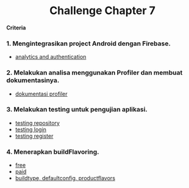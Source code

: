 <div align="center">
   <h1>Challenge Chapter 7</h1>
</div>

**Criteria**
<br>
### 1. Mengintegrasikan project Android dengan Firebase.
- [analytics and authentication](https://github.com/Binar-Academy-Android/Challenge_Chapter7/blob/main/app/src/main/java/com/example/challenge_chapter6_fix/ui/LoginFragment.kt)

### 2. Melakukan analisa menggunakan Profiler dan membuat dokumentasinya.
- [dokumentasi profiler](https://docs.google.com/document/d/12FpBux3TeMqvWUygPsGhjVEoxI1ZsZIrnSf3zRAepAU/edit)

### 3. Melakukan testing untuk pengujian aplikasi.
- [testing repository](https://github.com/Binar-Academy-Android/Challenge_Chapter7/blob/main/app/src/test/java/com/example/challenge_chapter6_fix/repository/MainRepositoryTest.kt)
- [testing login](https://github.com/Binar-Academy-Android/Challenge_Chapter7/blob/main/app/src/test/java/com/example/challenge_chapter6_fix/utils/LoginUtilsTest.kt)
- [testing register](https://github.com/Binar-Academy-Android/Challenge_Chapter7/blob/main/app/src/test/java/com/example/challenge_chapter6_fix/utils/RegisterUtilsTest.kt)

### 4. Menerapkan buildFlavoring.
- [free](https://github.com/Binar-Academy-Android/Challenge_Chapter7/tree/main/app/src/free)
- [paid](https://github.com/Binar-Academy-Android/Challenge_Chapter7/tree/main/app/src/paid)
- [buildtype, defaultconfig, productflavors](https://github.com/Binar-Academy-Android/Challenge_Chapter7/blob/main/app/build.gradle)
